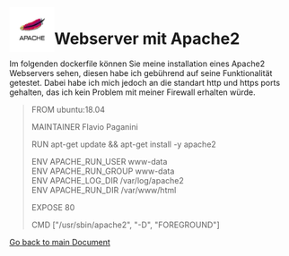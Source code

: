 <img align="left" width="80" height="80" src="../img/../../img/5686.jpg" alt="Apache2 Logo">

# Webserver mit Apache2
Im folgenden dockerfile können Sie meine installation eines Apache2 Webservers sehen, diesen habe ich gebührend auf seine Funktionalität getestet. Dabei habe ich mich jedoch an die standart http und https ports gehalten, das ich kein Problem mit meiner Firewall erhalten würde.

> FROM ubuntu:18.04
> 
> MAINTAINER Flavio Paganini
> 
> RUN apt-get update && apt-get install -y apache2
> 
> ENV APACHE_RUN_USER www-data  
> ENV APACHE_RUN_GROUP www-data  
> ENV APACHE_LOG_DIR /var/log/apache2  
> ENV APACHE_RUN_DIR /var/www/html  
> 
> EXPOSE 80
>
> CMD ["/usr/sbin/apache2", "-D", "FOREGROUND"]

[Go back to main Document](https://github.com/Daddey69/Modul_300/blob/master/README.md)